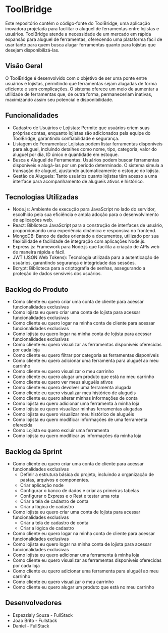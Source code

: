 # ToolBridge
Este repositório contém o código-fonte do ToolBridge, uma aplicação inovadora projetada para facilitar o aluguel de ferramentas entre lojistas e usuários. ToolBridge atende a necessidade de um mercado em rápida expansão para aluguel de ferramentas, oferecendo uma plataforma fácil de usar tanto para quem busca alugar ferramentas quanto para lojistas que desejam disponibilizá-las.

## Visão Geral
O ToolBridge é desenvolvido com o objetivo de ser uma ponte entre usuários e lojistas, permitindo que ferramentas sejam alugadas de forma eficiente e sem complicações. O sistema oferece um meio de aumentar a utilidade de ferramentas que, de outra forma, permaneceriam inativas, maximizando assim seu potencial e disponibilidade.

## Funcionalidades
- Cadastro de Usuários e Lojistas: Permite que usuários criem suas próprias contas, enquanto lojistas são adicionados pela equipe do ToolBridge, garantindo confiabilidade e segurança.
- Listagem de Ferramentas: Lojistas podem listar ferramentas disponíveis para aluguel, incluindo detalhes como nome, tipo, categoria, valor do aluguel por dia, ID único e quantidade em estoque.
- Busca e Aluguel de Ferramentas: Usuários podem buscar ferramentas disponíveis e alugá-las por um período determinado. O sistema simula a transação de aluguel, ajustando automaticamente o estoque do lojista.
- Gestão de Alugueis: Tanto usuários quanto lojistas têm acesso a uma interface para acompanhamento de alugueis ativos e histórico.
## Tecnologias Utilizadas
- Node.js: Ambiente de execução para JavaScript no lado do servidor, escolhido pela sua eficiência e ampla adoção para o desenvolvimento de aplicações web.
- React: Biblioteca JavaScript para a construção de interfaces de usuário, proporcionando uma experiência dinâmica e responsiva no frontend.
- MongoDB: Banco de dados orientado a documentos, utilizado por sua flexibilidade e facilidade de integração com aplicações Node.js.
- Express.js: Framework para Node.js que facilita a criação de APIs web de maneira rápida e fácil.
- JWT (JSON Web Tokens): Tecnologia utilizada para a autenticação de usuários, garantindo segurança e integridade das sessões.
- Bcrypt: Biblioteca para a criptografia de senhas, assegurando a proteção de dados sensíveis dos usuários.

## Backlog do Produto

- Como cliente eu quero criar uma conta de cliente para acessar funcionalidades exclusivas
- Como lojista eu quero criar uma conta de lojista para acessar funcionalidades exclusivas
- Como cliente eu quero logar na minha conta de cliente para acessar funcionalidades exclusivas
- Como lojista eu quero logar na minha conta de lojista para acessar funcionalidades exclusivas
- Como cliente eu quero visualizar as ferramentas disponíveis oferecidas por cada loja
- Como cliente eu quero filtrar por categoria as ferramentas disponíveis
- Como cliente eu quero adicionar uma ferramenta para aluguél ao meu  carrinho
- Como cliente eu quero visualizar o meu carrinho
- Como cliente eu quero alugar um produto que está no meu carrinho
- Como cliente eu quero ver meus aluguéis ativos
- Como cliente eu quero devolver uma ferramenta alugada
- Como cliente eu quero visualizar meu histórico de aluguéis
- Como cliente eu quero alterar minhas informações de conta
- Como lojista eu quero adicionar uma ferramenta à minha loja
- Como lojista eu quero visualizar minhas ferramentas alugadas
- Como lojista eu quero visualizar meu histórico de aluguéis
- Como lojista eu quero modificar informações de uma ferramenta oferecida
- Como Lojista eu quero excluir uma ferramenta
- Como lojista eu quero modificar as informações da minha loja

## Backlog da Sprint
- Como cliente eu quero criar uma conta de cliente para acessar funcionalidades exclusivas
  - Definir a estrutura básica do projeto, incluindo a organização de pastas, arquivos e componentes.
  - Criar aplicação node
  - Configurar o banco de dados e criar as primeiras tabelas
  - Configurar o Express e o Rest e testar uma rota
  - Criar a tela de cadastro de conta
  - Criar a lógica de cadastro
- Como lojista eu quero criar uma conta de lojista para acessar funcionalidades exclusivas
  - Criar a tela de cadastro de conta
  - Criar a lógica de cadastro
- Como cliente eu quero logar na minha conta de cliente para acessar funcionalidades exclusivas
- Como lojista eu quero logar na minha conta de lojista para acessar funcionalidades exclusivas
- Como lojista eu quero adicionar uma ferramenta à minha loja
- Como cliente eu quero visualizar as ferramentas disponíveis oferecidas por cada loja
- Como cliente eu quero adicionar uma ferramenta para aluguél ao meu  carrinho
- Como cliente eu quero visualizar o meu carrinho
- Como cliente eu quero alugar um produto que está no meu carrinho


## Desenvolvedores
- Espezzialy Souza - FullStack
- Joao Brito - Fullstack
- Daniel - FullStack

